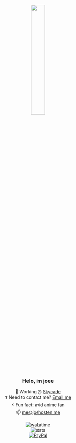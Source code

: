 <div align="center">
<img src="https://camo.githubusercontent.com/e2e3940969a45f9a09942babd34781c1284a33c6aafa1799b970eec382552303/68747470733a2f2f692e70696e696d672e636f6d2f6f726967696e616c732f61382f38622f65392f61383862653966376465623930633365313737396239666434313465613864622e676966" align="center" style="width: 30%" />

  

### <div align="center">Helo, im joee</div>  
  

🔭 Working @ [Skycade](https://skycade.net)<br>
❓ Need to contact me? [Email me](mailto:me@hypews.com)  <br>
⚡ Fun fact: avid anime fan<br>
📫 me@joehosten.me<br><br>
![wakatime](https://github-readme-stats.vercel.app/api/wakatime?username=joee&theme=dracula)<br>
  ![stats](https://github-readme-stats.vercel.app/api?username=hypewsthedev&show_icons=true&theme=dracula)<br>
  [![PayPal](https://img.shields.io/badge/PayPal-00457C?style=for-the-badge&logo=paypal&logoColor=white)](https://paypal.me/joehypews)


</div>
